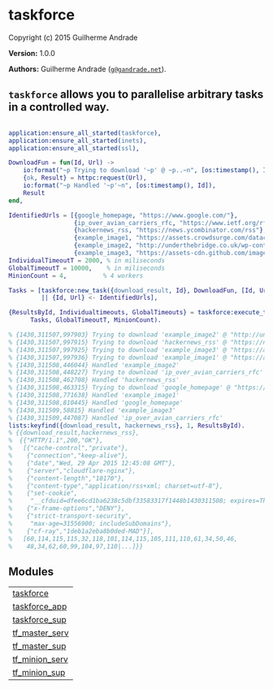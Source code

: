 

# taskforce #

Copyright (c) 2015 Guilherme Andrade

__Version:__ 1.0.0

__Authors:__ Guilherme Andrade ([`g@gandrade.net`](mailto:g@gandrade.net)).

`taskforce` allows you to parallelise arbitrary tasks in a controlled way.
---------


```erlang

application:ensure_all_started(taskforce),
application:ensure_all_started(inets),
application:ensure_all_started(ssl),

DownloadFun = fun(Id, Url) ->
    io:format("~p Trying to download '~p' @ ~p..~n", [os:timestamp(), Id, Url]),
    {ok, Result} = httpc:request(Url),
    io:format("~p Handled '~p'~n", [os:timestamp(), Id]),
    Result
end,

IdentifiedUrls = [{google_homepage, "https://www.google.com/"},
                  {ip_over_avian_carriers_rfc, "https://www.ietf.org/rfc/rfc1149.txt"},
                  {hackernews_rss, "https://news.ycombinator.com/rss"},
                  {example_image1, "https://assets.crowdsurge.com/datacapture/example/img/example_logo.png"},
                  {example_image2, "http://underthebridge.co.uk/wp-content/uploads/2014/03/Example-main-image1.jpg"},
                  {example_image3, "https://assets-cdn.github.com/images/modules/logos_page/GitHub-Mark.png"}],
IndividualTimeoutT = 2000, % in miliseconds
GlobalTimeoutT = 10000,    % in miliseconds
MinionCount = 4,          % 4 workers

Tasks = [taskforce:new_task({download_result, Id}, DownloadFun, [Id, Url], IndividualTimeoutT)
         || {Id, Url} <- IdentifiedUrls],

{ResultsById, Individualtimeouts, GlobalTimeouts} = taskforce:execute_tasks(
      Tasks, GlobalTimeoutT, MinionCount).

% {1430,311507,997903} Trying to download 'example_image2' @ "http://underthebridge.co.uk/wp-content/uploads/2014/03/Example-main-image1.jpg"..
% {1430,311507,997915} Trying to download 'hackernews_rss' @ "https://news.ycombinator.com/rss"..
% {1430,311507,997925} Trying to download 'example_image3' @ "https://assets-cdn.github.com/images/modules/logos_page/GitHub-Mark.png"..
% {1430,311507,997936} Trying to download 'example_image1' @ "https://assets.crowdsurge.com/datacapture/example/img/example_logo.png"..
% {1430,311508,446044} Handled 'example_image2'
% {1430,311508,448227} Trying to download 'ip_over_avian_carriers_rfc' @ "https://www.ietf.org/rfc/rfc1149.txt"..
% {1430,311508,462708} Handled 'hackernews_rss'
% {1430,311508,463315} Trying to download 'google_homepage' @ "https://www.google.com/"..
% {1430,311508,771638} Handled 'example_image1'
% {1430,311508,810445} Handled 'google_homepage'
% {1430,311509,58815} Handled 'example_image3'
% {1430,311509,447087} Handled 'ip_over_avian_carriers_rfc'
lists:keyfind({download_result, hackernews_rss}, 1, ResultsById).
% {{download_result,hackernews_rss},
%  {{"HTTP/1.1",200,"OK"},
%   [{"cache-control","private"},
%    {"connection","keep-alive"},
%    {"date","Wed, 29 Apr 2015 12:45:08 GMT"},
%    {"server","cloudflare-nginx"},
%    {"content-length","10170"},
%    {"content-type","application/rss+xml; charset=utf-8"},
%    {"set-cookie",
%     "__cfduid=dfee6cd1ba6238c5dbf33583317f1448b1430311508; expires=Thu, 28-Apr-16 12:45:08 GMT; path=/; domain=.ycombinator.com; HttpOnly"},
%    {"x-frame-options","DENY"},
%    {"strict-transport-security",
%     "max-age=31556900; includeSubDomains"},
%    {"cf-ray","1deb1a2eba8b0ded-MAD"}],
%   [60,114,115,115,32,118,101,114,115,105,111,110,61,34,50,46,
%    48,34,62,60,99,104,97,110|...]}}

```



## Modules ##


<table width="100%" border="0" summary="list of modules">
<tr><td><a href="taskforce.md" class="module">taskforce</a></td></tr>
<tr><td><a href="taskforce_app.md" class="module">taskforce_app</a></td></tr>
<tr><td><a href="taskforce_sup.md" class="module">taskforce_sup</a></td></tr>
<tr><td><a href="tf_master_serv.md" class="module">tf_master_serv</a></td></tr>
<tr><td><a href="tf_master_sup.md" class="module">tf_master_sup</a></td></tr>
<tr><td><a href="tf_minion_serv.md" class="module">tf_minion_serv</a></td></tr>
<tr><td><a href="tf_minion_sup.md" class="module">tf_minion_sup</a></td></tr></table>

